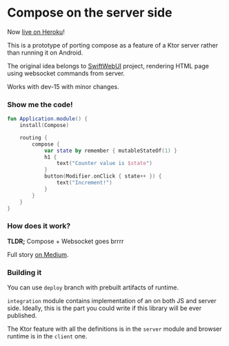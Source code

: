 # Compose on the server side

Now [live on Heroku](https://compose-test-app.herokuapp.com/)!

This is a prototype of porting compose as a feature of a Ktor server rather than running it on Android.

The original idea belongs to [SwiftWebUI](https://github.com/SwiftWebUI/SwiftWebUI) project,
rendering HTML page using websocket commands from server.

Works with dev-15 with minor changes.

### Show me the code!
```kotlin
fun Application.module() {
    install(Compose)

    routing {
        compose {
            var state by remember { mutableStateOf(1) }
            h1 { 
                text("Counter value is $state") 
            }
            button(Modifier.onClick { state++ }) { 
                text("Increment!")
            }
        }
    }
}
```

### How does it work?
**TLDR;** Compose + Websocket goes brrrr

Full story [on Medium](https://medium.com/@shikasd/composing-in-the-wild-145761ad62c3?source=friends_link&sk=1ea110938835f2ad11c7a2b39e5deac1).

### Building it
You can use `deploy` branch with prebuilt artifacts of runtime.

`integration` module contains implementation of an on both JS and server side. Ideally, this is the part you could write if this library will be ever published.

The Ktor feature with all the definitions is in the `server` module and browser runtime is in the `client` one.
